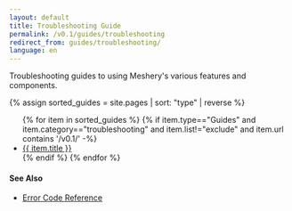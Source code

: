 ```yaml
---
layout: default
title: Troubleshooting Guide
permalink: /v0.1/guides/troubleshooting
redirect_from: guides/troubleshooting/
language: en
---
```


Troubleshooting guides to using Meshery's various features and components.

{% assign sorted_guides = site.pages | sort: "type" | reverse %}

<ul>
    {% for item in sorted_guides %}
    {% if item.type=="Guides" and item.category=="troubleshooting" and item.list!="exclude" and item.url contains '/v0.1/'  -%}
      <li><a href="{{ site.baseurl }}{{ item.url }}">{{ item.title }}</a></li>
      {% endif %}
    {% endfor %}
</ul>

#### See Also

- [Error Code Reference](/reference/error-codes)
<!-- {:toc} -->